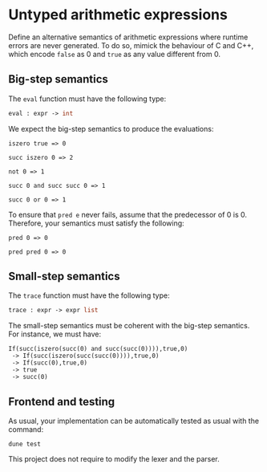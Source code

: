 # Untyped arithmetic expressions

Define an alternative semantics of arithmetic expressions where runtime errors are never generated.
To do so, mimick the behaviour of C and C++, which encode `false` as 0 and `true` as any value different from 0.

## Big-step semantics

The `eval` function must have the following type:
```ocaml
eval : expr -> int
```

We expect the big-step semantics to produce the evaluations:
```
iszero true => 0

succ iszero 0 => 2

not 0 => 1

succ 0 and succ succ 0 => 1

succ 0 or 0 => 1
```

To ensure that `pred e` never fails, assume that the predecessor of 0 is 0.
Therefore, your semantics must satisfy the following:
```
pred 0 => 0

pred pred 0 => 0
```

## Small-step semantics

The `trace` function must have the following type:
```ocaml
trace : expr -> expr list
```

The small-step semantics must be coherent with the big-step semantics. 
For instance, we must have:
```
If(succ(iszero(succ(0) and succ(succ(0)))),true,0)
 -> If(succ(iszero(succ(succ(0)))),true,0)
 -> If(succ(0),true,0)
 -> true
 -> succ(0)
```

## Frontend and testing

As usual, your implementation can be automatically tested as usual with the command:
```
dune test
```
This project does not require to modify the lexer and the parser.
